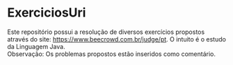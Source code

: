 # ExerciciosUri

Este repositório possui a resolução de diversos exercícios propostos através do site: https://www.beecrowd.com.br/judge/pt. O intuito é o estudo da Linguagem Java.<br>
Observação: Os problemas propostos estão inseridos como comentário.
